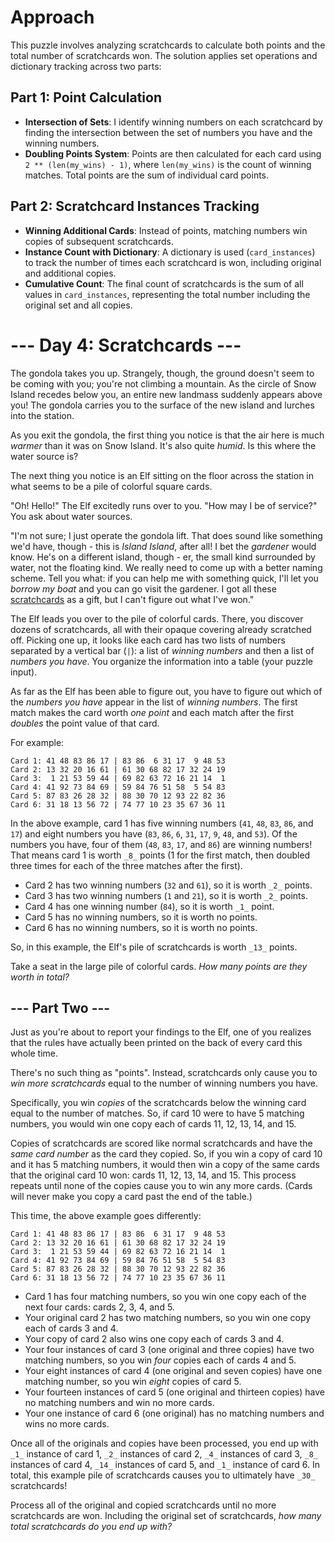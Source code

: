 
# Approach

This puzzle involves analyzing scratchcards to calculate both points and the total number of scratchcards won. The solution applies set operations and dictionary tracking across two parts:

## Part 1: Point Calculation

-   **Intersection of Sets**: I identify winning numbers on each scratchcard by finding the intersection between the set of numbers you have and the winning numbers.
-   **Doubling Points System**: Points are then calculated for each card using `2 ** (len(my_wins) - 1)`, where `len(my_wins)` is the count of winning matches. Total points are the sum of individual card points.

## Part 2: Scratchcard Instances Tracking

-   **Winning Additional Cards**: Instead of points, matching numbers win copies of subsequent scratchcards.
-   **Instance Count with Dictionary**: A dictionary is used (`card_instances`) to track the number of times each scratchcard is won, including original and additional copies.
-   **Cumulative Count**: The final count of scratchcards is the sum of all values in `card_instances`, representing the total number including the original set and all copies.

# --- Day 4: Scratchcards ---

The gondola takes you up. Strangely, though, the ground doesn't seem to be coming with you; you're not climbing a mountain. As the circle of Snow Island recedes below you, an entire new landmass suddenly appears above you! The gondola carries you to the surface of the new island and lurches into the station.

As you exit the gondola, the first thing you notice is that the air here is much  _warmer_  than it was on Snow Island. It's also quite  _humid_. Is this where the water source is?

The next thing you notice is an Elf sitting on the floor across the station in what seems to be a pile of colorful square cards.

"Oh! Hello!" The Elf excitedly runs over to you. "How may I be of service?" You ask about water sources.

"I'm not sure; I just operate the gondola lift. That does sound like something we'd have, though - this is  _Island Island_, after all! I bet the  _gardener_  would know. He's on a different island, though - er, the small kind surrounded by water, not the floating kind. We really need to come up with a better naming scheme. Tell you what: if you can help me with something quick, I'll let you  _borrow my boat_  and you can go visit the gardener. I got all these  [scratchcards](https://en.wikipedia.org/wiki/Scratchcard)  as a gift, but I can't figure out what I've won."

The Elf leads you over to the pile of colorful cards. There, you discover dozens of scratchcards, all with their opaque covering already scratched off. Picking one up, it looks like each card has two lists of numbers separated by a vertical bar (`|`): a list of  _winning numbers_  and then a list of  _numbers you have_. You organize the information into a table (your puzzle input).

As far as the Elf has been able to figure out, you have to figure out which of the  _numbers you have_  appear in the list of  _winning numbers_. The first match makes the card worth  _one point_  and each match after the first  _doubles_  the point value of that card.

For example:

```
Card 1: 41 48 83 86 17 | 83 86  6 31 17  9 48 53
Card 2: 13 32 20 16 61 | 61 30 68 82 17 32 24 19
Card 3:  1 21 53 59 44 | 69 82 63 72 16 21 14  1
Card 4: 41 92 73 84 69 | 59 84 76 51 58  5 54 83
Card 5: 87 83 26 28 32 | 88 30 70 12 93 22 82 36
Card 6: 31 18 13 56 72 | 74 77 10 23 35 67 36 11

```

In the above example, card 1 has five winning numbers (`41`,  `48`,  `83`,  `86`, and  `17`) and eight numbers you have (`83`,  `86`,  `6`,  `31`,  `17`,  `9`,  `48`, and  `53`). Of the numbers you have, four of them (`48`,  `83`,  `17`, and  `86`) are winning numbers! That means card 1 is worth  `_8_`  points (1 for the first match, then doubled three times for each of the three matches after the first).

-   Card 2 has two winning numbers (`32`  and  `61`), so it is worth  `_2_`  points.
-   Card 3 has two winning numbers (`1`  and  `21`), so it is worth  `_2_`  points.
-   Card 4 has one winning number (`84`), so it is worth  `_1_`  point.
-   Card 5 has no winning numbers, so it is worth no points.
-   Card 6 has no winning numbers, so it is worth no points.

So, in this example, the Elf's pile of scratchcards is worth  `_13_`  points.

Take a seat in the large pile of colorful cards.  _How many points are they worth in total?_

## --- Part Two ---

Just as you're about to report your findings to the Elf, one of you realizes that the rules have actually been printed on the back of every card this whole time.

There's no such thing as "points". Instead, scratchcards only cause you to  _win more scratchcards_  equal to the number of winning numbers you have.

Specifically, you win  _copies_  of the scratchcards below the winning card equal to the number of matches. So, if card 10 were to have 5 matching numbers, you would win one copy each of cards 11, 12, 13, 14, and 15.

Copies of scratchcards are scored like normal scratchcards and have the  _same card number_  as the card they copied. So, if you win a copy of card 10 and it has 5 matching numbers, it would then win a copy of the same cards that the original card 10 won: cards 11, 12, 13, 14, and 15. This process repeats until none of the copies cause you to win any more cards. (Cards will never make you copy a card past the end of the table.)

This time, the above example goes differently:

```
Card 1: 41 48 83 86 17 | 83 86  6 31 17  9 48 53
Card 2: 13 32 20 16 61 | 61 30 68 82 17 32 24 19
Card 3:  1 21 53 59 44 | 69 82 63 72 16 21 14  1
Card 4: 41 92 73 84 69 | 59 84 76 51 58  5 54 83
Card 5: 87 83 26 28 32 | 88 30 70 12 93 22 82 36
Card 6: 31 18 13 56 72 | 74 77 10 23 35 67 36 11

```

-   Card 1 has four matching numbers, so you win one copy each of the next four cards: cards 2, 3, 4, and 5.
-   Your original card 2 has two matching numbers, so you win one copy each of cards 3 and 4.
-   Your copy of card 2 also wins one copy each of cards 3 and 4.
-   Your four instances of card 3 (one original and three copies) have two matching numbers, so you win  _four_  copies each of cards 4 and 5.
-   Your eight instances of card 4 (one original and seven copies) have one matching number, so you win  _eight_  copies of card 5.
-   Your fourteen instances of card 5 (one original and thirteen copies) have no matching numbers and win no more cards.
-   Your one instance of card 6 (one original) has no matching numbers and wins no more cards.

Once all of the originals and copies have been processed, you end up with  `_1_`  instance of card 1,  `_2_`  instances of card 2,  `_4_`  instances of card 3,  `_8_`  instances of card 4,  `_14_`  instances of card 5, and  `_1_`  instance of card 6. In total, this example pile of scratchcards causes you to ultimately have  `_30_`  scratchcards!

Process all of the original and copied scratchcards until no more scratchcards are won. Including the original set of scratchcards,  _how many total scratchcards do you end up with?_
